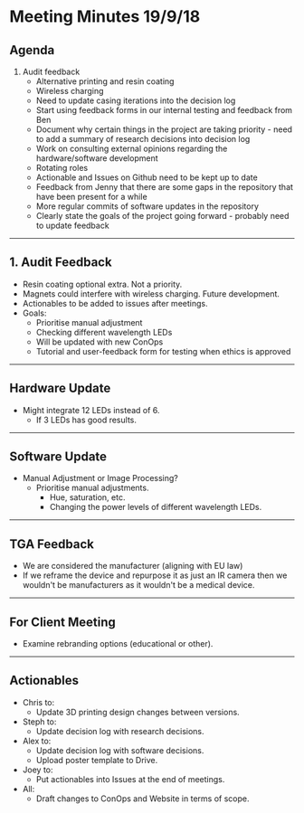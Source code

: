 # Meeting Minutes 19/9/18

## Agenda
1. Audit feedback
   * Alternative printing and resin coating
   * Wireless charging
   * Need to update casing iterations into the decision log
   * Start using feedback forms in our internal testing and feedback from Ben
   * Document why certain things in the project are taking priority - need to add a summary of research decisions into decision log
   * Work on consulting external opinions regarding the hardware/software development
   * Rotating roles
   * Actionable and Issues on Github need to be kept up to date
   * Feedback from Jenny that there are some gaps in the repository that have been present for a while
   * More regular commits of software updates in the repository
   * Clearly state the goals of the project going forward - probably need to update feedback

---

## 1. Audit Feedback
* Resin coating optional extra. Not a priority.
* Magnets could interfere with wireless charging. Future development.
* Actionables to be added to issues after meetings.
* Goals:
  * Prioritise manual adjustment
  * Checking different wavelength LEDs
  * Will be updated with new ConOps
  * Tutorial and user-feedback form for testing when ethics is approved

---

## Hardware Update
* Might integrate 12 LEDs instead of 6.
  * If 3 LEDs has good results.

---

## Software Update
* Manual Adjustment or Image Processing?
  * Prioritise manual adjustments.
    * Hue, saturation, etc.
    * Changing the power levels of different wavelength LEDs.

---

## TGA Feedback
* We are considered the manufacturer (aligning with EU law)
* If we reframe the device and repurpose it as just an IR camera then we wouldn't be manufacturers as it wouldn't be a medical device.

---

## For Client Meeting
* Examine rebranding options (educational or other).

---

## Actionables
* Chris to:
  * Update 3D printing design changes between versions.
* Steph to:
  * Update decision log with research decisions.
* Alex to:
  * Update decision log with software decisions.
  * Upload poster template to Drive.
* Joey to:
  * Put actionables into Issues at the end of meetings.
* All:
  * Draft changes to ConOps and Website in terms of scope.
